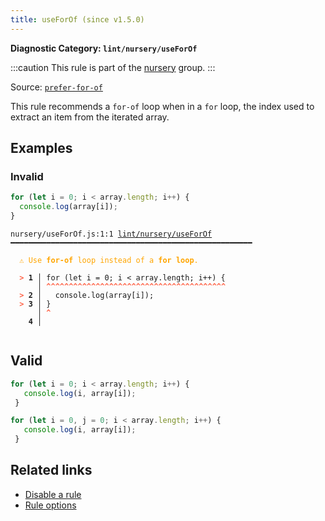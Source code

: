 ```yaml
---
title: useForOf (since v1.5.0)
---
```


**Diagnostic Category: `lint/nursery/useForOf`**

:::caution
This rule is part of the [nursery](/linter/rules/#nursery) group.
:::

Source: <a href="https://typescript-eslint.io/rules/prefer-for-of" target="_blank"><code>prefer-for-of</code></a>

This rule recommends a `for-of` loop when in a `for` loop, the index used to extract an item from the iterated array.

## Examples

### Invalid

```jsx
for (let i = 0; i < array.length; i++) {
  console.log(array[i]);
}
```

<pre class="language-text"><code class="language-text">nursery/useForOf.js:1:1 <a href="https://biomejs.dev/linter/rules/use-for-of">lint/nursery/useForOf</a> ━━━━━━━━━━━━━━━━━━━━━━━━━━━━━━━━━━━━━━━━━━━━━━━━━━━━━━

<strong><span style="color: Orange;">  </span></strong><strong><span style="color: Orange;">⚠</span></strong> <span style="color: Orange;">Use </span><span style="color: Orange;"><strong>for-of</strong></span><span style="color: Orange;"> loop instead of a </span><span style="color: Orange;"><strong>for loop</strong></span><span style="color: Orange;">.</span>
  
<strong><span style="color: Tomato;">  </span></strong><strong><span style="color: Tomato;">&gt;</span></strong> <strong>1 │ </strong>for (let i = 0; i &lt; array.length; i++) {
   <strong>   │ </strong><strong><span style="color: Tomato;">^</span></strong><strong><span style="color: Tomato;">^</span></strong><strong><span style="color: Tomato;">^</span></strong><strong><span style="color: Tomato;">^</span></strong><strong><span style="color: Tomato;">^</span></strong><strong><span style="color: Tomato;">^</span></strong><strong><span style="color: Tomato;">^</span></strong><strong><span style="color: Tomato;">^</span></strong><strong><span style="color: Tomato;">^</span></strong><strong><span style="color: Tomato;">^</span></strong><strong><span style="color: Tomato;">^</span></strong><strong><span style="color: Tomato;">^</span></strong><strong><span style="color: Tomato;">^</span></strong><strong><span style="color: Tomato;">^</span></strong><strong><span style="color: Tomato;">^</span></strong><strong><span style="color: Tomato;">^</span></strong><strong><span style="color: Tomato;">^</span></strong><strong><span style="color: Tomato;">^</span></strong><strong><span style="color: Tomato;">^</span></strong><strong><span style="color: Tomato;">^</span></strong><strong><span style="color: Tomato;">^</span></strong><strong><span style="color: Tomato;">^</span></strong><strong><span style="color: Tomato;">^</span></strong><strong><span style="color: Tomato;">^</span></strong><strong><span style="color: Tomato;">^</span></strong><strong><span style="color: Tomato;">^</span></strong><strong><span style="color: Tomato;">^</span></strong><strong><span style="color: Tomato;">^</span></strong><strong><span style="color: Tomato;">^</span></strong><strong><span style="color: Tomato;">^</span></strong><strong><span style="color: Tomato;">^</span></strong><strong><span style="color: Tomato;">^</span></strong><strong><span style="color: Tomato;">^</span></strong><strong><span style="color: Tomato;">^</span></strong><strong><span style="color: Tomato;">^</span></strong><strong><span style="color: Tomato;">^</span></strong><strong><span style="color: Tomato;">^</span></strong><strong><span style="color: Tomato;">^</span></strong><strong><span style="color: Tomato;">^</span></strong><strong><span style="color: Tomato;">^</span></strong>
<strong><span style="color: Tomato;">  </span></strong><strong><span style="color: Tomato;">&gt;</span></strong> <strong>2 │ </strong>  console.log(array[i]);
<strong><span style="color: Tomato;">  </span></strong><strong><span style="color: Tomato;">&gt;</span></strong> <strong>3 │ </strong>}
   <strong>   │ </strong><strong><span style="color: Tomato;">^</span></strong>
    <strong>4 │ </strong>
  
</code></pre>

## Valid

```jsx
for (let i = 0; i < array.length; i++) {
   console.log(i, array[i]);
 }
```

```jsx
for (let i = 0, j = 0; i < array.length; i++) {
   console.log(i, array[i]);
 }
```

## Related links

- [Disable a rule](/linter/#disable-a-lint-rule)
- [Rule options](/linter/#rule-options)
